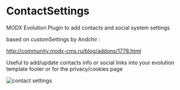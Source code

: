 # ContactSettings
MODX Evolution Plugin to add contacts and social system settings 

based on customSettings by Andchir :

http://community.modx-cms.ru/blog/addons/1778.html

Useful to add/update contacts info or social links into your evolution template footer or for the privacy/cookies page

![contact settings](https://raw.githubusercontent.com/Nicola1971/ContactSettings/master/screenshot.jpg)
